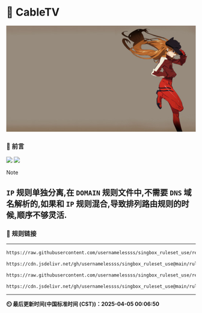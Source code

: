
# 🧸 CableTV
![](https://raw.githubusercontent.com/usernamelessss/picture-bed/main/images/202504042256831.jpg)
### 📣 前言
![](https://shields.io/badge/-移除重复规则-ff69b4) ![](https://shields.io/badge/-IP&nbsp;规则单独存放不与&nbsp;DOMAIN&nbsp;等混合-green)
> [!NOTE]
**`IP` 规则单独分离,在 `DOMAIN` 规则文件中,不需要 `DNS` 域名解析的,如果和 `IP` 规则混合,导致排列路由规则的时候,顺序不够灵活.**
---

###  🔗 规则链接
---

```url
https://raw.githubusercontent.com/usernamelessss/singbox_ruleset_use/refs/heads/main/rule/CableTV/CableTV_No_IP.json
```

```url
https://cdn.jsdelivr.net/gh/usernamelessss/singbox_ruleset_use@main/rule/CableTV/CableTV_No_IP.json
```

```url
https://raw.githubusercontent.com/usernamelessss/singbox_ruleset_use/refs/heads/main/rule/CableTV/CableTV_No_IP.srs
```

```url
https://cdn.jsdelivr.net/gh/usernamelessss/singbox_ruleset_use@main/rule/CableTV/CableTV_No_IP.srs
```

---
**⏲️ 最后更新时间(中国标准时间 (CST))：2025-04-05 00:06:50**